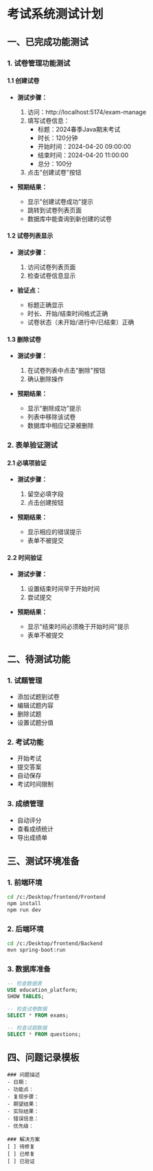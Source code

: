 # 考试系统测试计划

## 一、已完成功能测试

### 1. 试卷管理功能测试
#### 1.1 创建试卷
- **测试步骤：**
  1. 访问：http://localhost:5174/exam-manage
  2. 填写试卷信息：
     - 标题：2024春季Java期末考试
     - 时长：120分钟
     - 开始时间：2024-04-20 09:00:00
     - 结束时间：2024-04-20 11:00:00
     - 总分：100分
  3. 点击"创建试卷"按钮
  
- **预期结果：**
  - 显示"创建试卷成功"提示
  - 跳转到试卷列表页面
  - 数据库中能查询到新创建的试卷

#### 1.2 试卷列表显示
- **测试步骤：**
  1. 访问试卷列表页面
  2. 检查试卷信息显示
  
- **验证点：**
  - 标题正确显示
  - 时长、开始/结束时间格式正确
  - 试卷状态（未开始/进行中/已结束）正确

#### 1.3 删除试卷
- **测试步骤：**
  1. 在试卷列表中点击"删除"按钮
  2. 确认删除操作
  
- **预期结果：**
  - 显示"删除成功"提示
  - 列表中移除该试卷
  - 数据库中相应记录被删除

### 2. 表单验证测试
#### 2.1 必填项验证
- **测试步骤：**
  1. 留空必填字段
  2. 点击创建按钮
  
- **预期结果：**
  - 显示相应的错误提示
  - 表单不被提交

#### 2.2 时间验证
- **测试步骤：**
  1. 设置结束时间早于开始时间
  2. 尝试提交
  
- **预期结果：**
  - 显示"结束时间必须晚于开始时间"提示
  - 表单不被提交

## 二、待测试功能

### 1. 试题管理
- 添加试题到试卷
- 编辑试题内容
- 删除试题
- 设置试题分值

### 2. 考试功能
- 开始考试
- 提交答案
- 自动保存
- 考试时间限制

### 3. 成绩管理
- 自动评分
- 查看成绩统计
- 导出成绩单

## 三、测试环境准备

### 1. 前端环境
```bash
cd /c:/Desktop/frontend/Frontend
npm install
npm run dev
```

### 2. 后端环境
```bash
cd /c:/Desktop/frontend/Backend
mvn spring-boot:run
```

### 3. 数据库准备
```sql
-- 检查数据表
USE education_platform;
SHOW TABLES;

-- 检查试卷数据
SELECT * FROM exams;

-- 检查试题数据
SELECT * FROM questions;
```

## 四、问题记录模板

```
### 问题描述
- 日期：
- 功能点：
- 复现步骤：
- 期望结果：
- 实际结果：
- 错误信息：
- 优先级：

### 解决方案
[ ] 待修复
[ ] 已修复
[ ] 已验证
```
